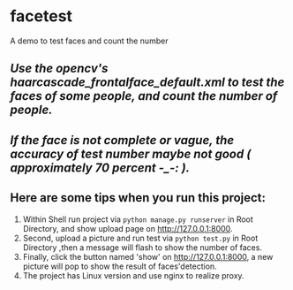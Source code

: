 # facetest
A demo to test faces and count the number
## *Use the opencv's haarcascade_frontalface_default.xml to test the faces of some people, and count the number of people.*
## *If the face is not complete or vague, the accuracy of test number maybe not good ( approximately 70 percent -_-: ).*
## Here are some tips when you run this project:
1. Within Shell run project via `python manage.py runserver` in Root Directory, and show upload page on http://127.0.0.1:8000.
2. Second, upload a picture and run test via `python test.py` in Root Directory ,then a message will flash to show the number of faces.
3. Finally, click the button named 'show' on http://127.0.0.1:8000, a new picture will pop to show the result of faces'detection.
4. The project has Linux version and use nginx to realize proxy.
